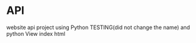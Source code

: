 # API
website api project using 
Python TESTING(did not change the name) and python View
index html

